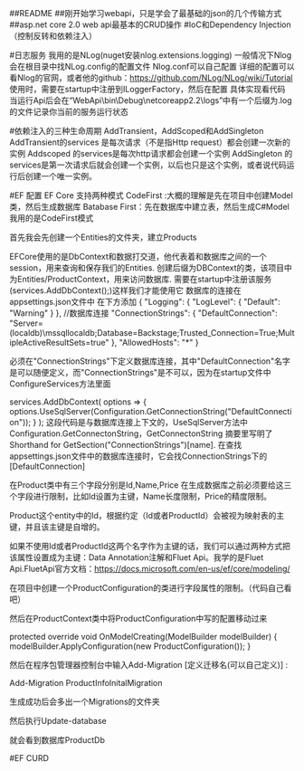 ##README
##刚开始学习webapi，只是学会了最基础的json的几个传输方式
##asp.net core 2.0 web api最基本的CRUD操作
#IoC和Dependency Injection （控制反转和依赖注入）

#日志服务
我用的是NLog(nuget安装nlog.extensions.logging)
一般情况下Nlog会在根目录中找NLog.config的配置文件
Nlog.conf可以自己配置
详细的配置可以看Nlog的官网，或者他的github：https://github.com/NLog/NLog/wiki/Tutorial
使用时，需要在startup中注册到ILoggerFactory，然后在配置
具体实现看代码
当运行Api后会在“WebApi\bin\Debug\netcoreapp2.2\logs”中有一个后缀为.log的文件记录你当前的服务运行状态

#依赖注入的三种生命周期
AddTransient，AddScoped和AddSingleton
AddTransient的services 是每次请求（不是指Http request）都会创建一次新的实例
Addscoped 的services是每次http请求都会创建一个实例
AddSingleton 的services是第一次请求后就会创建一个实例，以后也只是这个实例，或者说代码运行后创建一个唯一实例。

#EF 配置
EF Core 支持两种模式
CodeFirst :大概的理解是先在项目中创建Model类，然后生成数据库
Batabase First：先在数据库中建立表，然后生成C#Model
我用的是CodeFirst模式

首先我会先创建一个Entities的文件夹，建立Products

EFCore使用的是DbContext和数据打交道，他代表着和数据库之间的一个session，用来查询和保存我们的Entities.
创建后缀为DBContext的类，该项目中为Entities/ProductContext，用来访问数据库.
需要在startup中注册该服务(services.AddDbContext<ProductContext>();)这样我们才能使用它
数据库的连接在appsettings.json文件中
在下方添加
{
  "Logging": {
    "LogLevel": {
      "Default": "Warning"
    }
  },
  //数据库连接
    "ConnectionStrings": {
      "DefaultConnection": "Server=(localdb)\\mssqllocaldb;Database=Backstage;Trusted_Connection=True;MultipleActiveResultSets=true"
    },
  "AllowedHosts": "*"
}

必须在"ConnectionStrings"下定义数据库连接，其中"DefaultConnection"名字是可以随便定义，而"ConnectionStrings"是不可以，因为在startup文件中ConfigureServices方法里面 


services.AddDbContext<ProductContext>(
                options => { options.UseSqlServer(Configuration.GetConnectionString("DefaultConnection")); }
            );
这段代码是与数据库连接上下文的，UseSqlServer方法中Configuration.GetConnectonString，GetConnectonString
摘要里写明了 Shorthand for GetSection("ConnectionStrings")[name].
在查找appsettings.json文件中的数据库连接时，它会找ConnectionStrings下的[DefaultConnection]

在Product类中有三个字段分别是Id,Name,Price
在生成数据库之前必须要给这三个字段进行限制，比如Id设置为主键，Name长度限制，Price的精度限制。

Product这个entity中的Id，根据约定（Id或者ProductId）会被视为映射表的主键，并且该主键是自增的。

如果不使用Id或者ProductId这两个名字作为主键的话，我们可以通过两种方式把该属性设置成为主键：Data Annotation注解和Fluet Api。我学的是Fluet Api.FluetApi官方文档：https://docs.microsoft.com/en-us/ef/core/modeling/

在项目中创建一个ProductConfiguration的类进行字段属性的限制。（代码自己看吧）

然后在ProductContext类中将ProductConfiguration中写的配置移动过来

protected override void OnModelCreating(ModelBuilder modelBuilder)
        {
            modelBuilder.ApplyConfiguration(new ProductConfiguration());
        }

然后在程序包管理器控制台中输入Add-Migration [定义迁移名(可以自己定义)] :

Add-Migration ProductInfoInitalMigration

生成成功后会多出一个Migrations的文件夹

然后执行Update-database

就会看到数据库ProductDb


#EF CURD

















